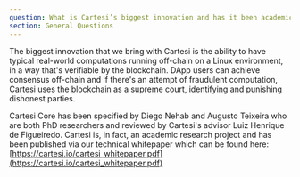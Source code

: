 ```yaml
---
question: What is Cartesi’s biggest innovation and has it been academically verified?
section: General Questions
---
```


The biggest innovation that we bring with Cartesi is the ability to have typical real-world computations running off-chain on a Linux environment, in a way that's verifiable by the blockchain. DApp users can achieve consensus  off-chain and if there's an attempt of fraudulent computation, Cartesi uses the blockchain as a supreme court, identifying and punishing dishonest parties.

Cartesi Core has been specified by Diego Nehab and Augusto Teixeira who are both PhD researchers and reviewed by Cartesi's advisor Luiz Henrique de Figueiredo. Cartesi is, in fact, an academic research project and has been published via our technical whitepaper which can be found here: [https://cartesi.io/cartesi_whitepaper.pdf](https://cartesi.io/cartesi_whitepaper.pdf)
